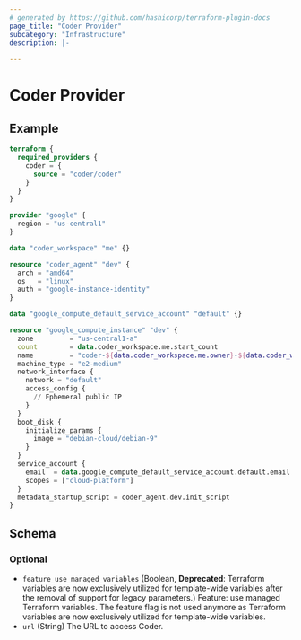 ```yaml
---
# generated by https://github.com/hashicorp/terraform-plugin-docs
page_title: "Coder Provider"
subcategory: "Infrastructure"
description: |-
  
---
```


# Coder Provider

## Example

```terraform
terraform {
  required_providers {
    coder = {
      source = "coder/coder"
    }
  }
}

provider "google" {
  region = "us-central1"
}

data "coder_workspace" "me" {}

resource "coder_agent" "dev" {
  arch = "amd64"
  os   = "linux"
  auth = "google-instance-identity"
}

data "google_compute_default_service_account" "default" {}

resource "google_compute_instance" "dev" {
  zone         = "us-central1-a"
  count        = data.coder_workspace.me.start_count
  name         = "coder-${data.coder_workspace.me.owner}-${data.coder_workspace.me.name}"
  machine_type = "e2-medium"
  network_interface {
    network = "default"
    access_config {
      // Ephemeral public IP
    }
  }
  boot_disk {
    initialize_params {
      image = "debian-cloud/debian-9"
    }
  }
  service_account {
    email  = data.google_compute_default_service_account.default.email
    scopes = ["cloud-platform"]
  }
  metadata_startup_script = coder_agent.dev.init_script
}
```

<!-- schema generated by tfplugindocs -->
## Schema

### Optional

- `feature_use_managed_variables` (Boolean, **Deprecated**: Terraform variables are now exclusively utilized for template-wide variables after the removal of support for legacy parameters.) Feature: use managed Terraform variables. The feature flag is not used anymore as Terraform variables are now exclusively utilized for template-wide variables.
- `url` (String) The URL to access Coder.